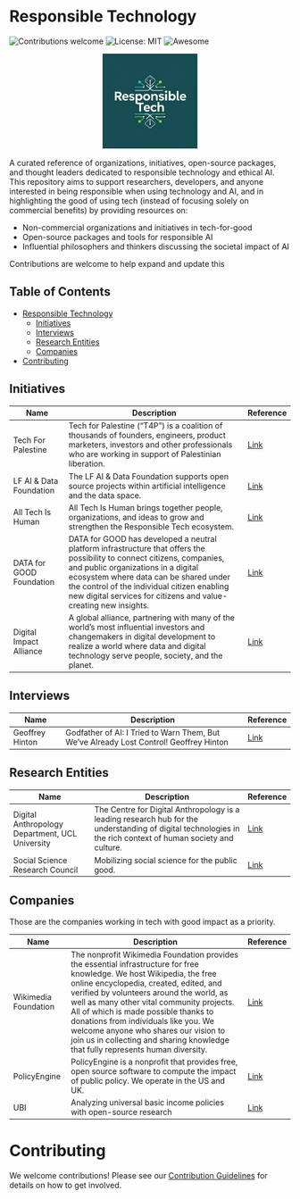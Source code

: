 
# Responsible Technology

![Contributions welcome](https://img.shields.io/badge/contributions-welcome-brightgreen.svg)
![License: MIT](https://img.shields.io/badge/license-MIT-blue.svg)
![Awesome](https://img.shields.io/badge/awesome-yes-orange.svg)

<p align="center">
  <img src="./assets/logo.png" alt="Responsible Tech Logo" height="170"/>
</p>
A curated reference of organizations, initiatives, open-source packages, and thought leaders dedicated to responsible technology and ethical AI. This repository aims to support researchers, developers, and anyone interested in being responsible when using technology and AI, and in highlighting the good of using tech (instead of focusing solely on commercial benefits) by providing resources on:

- Non-commercial organizations and initiatives in tech-for-good
- Open-source packages and tools for responsible AI
- Influential philosophers and thinkers discussing the societal impact of AI


Contributions are welcome to help expand and update this

## Table of Contents

- [Responsible Technology](#responsible-technology)
  - [Initiatives](#initiatives)
  - [Interviews](#interviews)
  - [Research Entities](#research-entities)
  - [Companies](#companies)
- [Contributing](#contributing)


## Initiatives
| Name                  | Description                                                                                                                                     | Reference                                                                 |
|-----------------------|-------------------------------------------------------------------------------------------------------------------------------------------------|---------------------------------------------------------------------------|
| Tech For Palestine    | Tech for Palestine (“T4P”) is a coalition of thousands of founders, engineers, product marketers, investors and other professionals who are working in support of Palestinian liberation. | [Link](https://techforpalestine.org/) |
| LF AI & Data Foundation | The LF AI & Data Foundation supports open source projects within artificial intelligence and the data space.                                    | [Link](https://lfaidata.foundation/projects/) |
| All Tech Is Human | All Tech Is Human brings together people, organizations, and ideas to grow and strengthen the Responsible Tech ecosystem. | [Link](https://alltechishuman.org/) |
| DATA for GOOD Foundation | DATA for GOOD has developed a neutral platform infrastructure that offers the possibility to connect citizens, companies, and public organizations in a digital ecosystem where data can be shared under the control of the individual citizen enabling new digital services for citizens and value-creating new insights. | [Link](https://arc.net/l/quote/qwjmepus) |
| Digital Impact Alliance | A global alliance, partnering with many of the world’s most influential investors and changemakers in digital development to realize a world where data and digital technology serve people, society, and the planet. | [Link](https://dial.global/)
## Interviews
| Name                  | Description                                                                                                                                     | Reference                                                                 |
|-----------------------|-------------------------------------------------------------------------------------------------------------------------------------------------|---------------------------------------------------------------------------|
Geoffrey Hinton | Godfather of AI: I Tried to Warn Them, But We’ve Already Lost Control! Geoffrey Hinton | [Link](https://www.youtube.com/watch?v=giT0ytynSqg)


## Research Entities 
| Name                  | Description                                                                                                                                     | Reference                                                                 |
|-----------------------|-------------------------------------------------------------------------------------------------------------------------------------------------|---------------------------------------------------------------------------|
| Digital Anthropology Department, UCL University | The Centre for Digital Anthropology is a leading research hub for the understanding of digital technologies in the rich context of human society and culture.  | [Link](https://www.ucl.ac.uk/anthropology/research/centre-digital-anthropology) |
| Social Science Research Council | Mobilizing social science for the public good. | [Link](https://www.ssrc.org/)|

## Companies 
Those are the companies working in tech with good impact as a priority.

| Name                  | Description                                                                                                                                     | Reference                                                                 |
|-----------------------|-------------------------------------------------------------------------------------------------------------------------------------------------|---------------------------------------------------------------------------|
| Wikimedia Foundation | The nonprofit Wikimedia Foundation provides the essential infrastructure for free knowledge. We host Wikipedia, the free online encyclopedia, created, edited, and verified by volunteers around the world, as well as many other vital community projects. All of which is made possible thanks to donations from individuals like you. We welcome anyone who shares our vision to join us in collecting and sharing knowledge that fully represents human diversity. | [Link](https://wikimediafoundation.org/) |
| PolicyEngine | PolicyEngine is a nonprofit that provides free, open source software to compute the impact of public policy. We operate in the US and UK. | [Link](https://policyengine.org) |
| UBI | Analyzing universal basic income policies with open-source research | [Link](https://arc.net/l/quote/bzwtfpqs) |

# Contributing

We welcome contributions! Please see our [Contribution Guidelines](CONTRIBUTING.md) for details on how to get involved.
